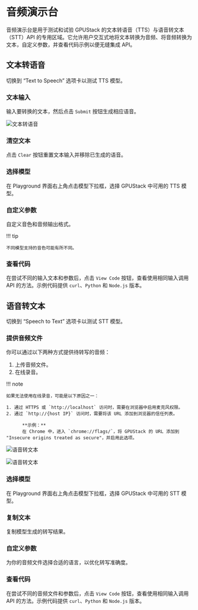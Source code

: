 # 音频演示台

音频演示台是用于测试和试验 GPUStack 的文本转语音（TTS）与语音转文本（STT）API 的专用区域。它允许用户交互式地将文本转换为音频、将音频转换为文本，自定义参数，并查看代码示例以便无缝集成 API。

## 文本转语音

切换到 “Text to Speech” 选项卡以测试 TTS 模型。

### 文本输入

输入要转换的文本，然后点击 `Submit` 按钮生成相应语音。

![文本转语音](../../assets/playground/text-to-speech.png)

### 清空文本

点击 `Clear` 按钮重置文本输入并移除已生成的语音。

### 选择模型

在 Playground 界面右上角点击模型下拉框，选择 GPUStack 中可用的 TTS 模型。

### 自定义参数

自定义音色和音频输出格式。

!!! tip

    不同模型支持的音色可能有所不同。

### 查看代码

在尝试不同的输入文本和参数后，点击 `View Code` 按钮，查看使用相同输入调用 API 的方法。示例代码提供 `curl`、`Python` 和 `Node.js` 版本。

## 语音转文本

切换到 “Speech to Text” 选项卡以测试 STT 模型。

### 提供音频文件

你可以通过以下两种方式提供待转写的音频：

1. 上传音频文件。
2. 在线录音。

!!! note

    如果无法使用在线录音，可能是以下原因之一：

    1. 通过 HTTPS 或 `http://localhost` 访问时，需要在浏览器中启用麦克风权限。
    2. 通过 `http://{host IP}` 访问时，需要将该 URL 添加到浏览器的信任列表。

          **示例：**
          在 Chrome 中，进入 `chrome://flags/`，将 GPUStack 的 URL 添加到 "Insecure origins treated as secure"，并启用此选项。

![语音转文本](../../assets/playground/audio-permission.png)

![语音转文本](../../assets/playground/speech-to-text.png)

### 选择模型

在 Playground 界面右上角点击模型下拉框，选择 GPUStack 中可用的 STT 模型。

### 复制文本

复制模型生成的转写结果。

### 自定义参数

为你的音频文件选择合适的语言，以优化转写准确度。

### 查看代码

在尝试不同的音频文件和参数后，点击 `View Code` 按钮，查看使用相同输入调用 API 的方法。示例代码提供 `curl`、`Python` 和 `Node.js` 版本。